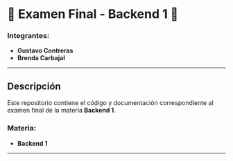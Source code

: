 # 🚀 Examen Final - Backend 1 🚀

### Integrantes:
- **Gustavo Contreras**
- **Brenda Carbajal**

---

## Descripción
Este repositorio contiene el código y documentación correspondiente al examen final de la materia **Backend 1**.

### Materia:
- **Backend 1**

---


